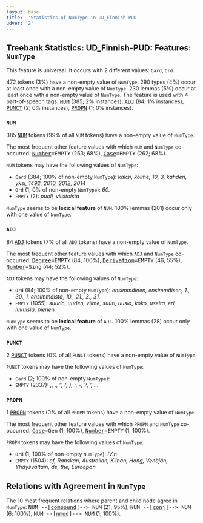 ```yaml
---
layout: base
title:  'Statistics of NumType in UD_Finnish-PUD'
udver: '2'
---
```


## Treebank Statistics: UD_Finnish-PUD: Features: `NumType`

This feature is universal.
It occurs with 2 different values: `Card`, `Ord`.

472 tokens (3%) have a non-empty value of `NumType`.
290 types (4%) occur at least once with a non-empty value of `NumType`.
230 lemmas (5%) occur at least once with a non-empty value of `NumType`.
The feature is used with 4 part-of-speech tags: <tt><a href="fi_pud-pos-NUM.html">NUM</a></tt> (385; 2% instances), <tt><a href="fi_pud-pos-ADJ.html">ADJ</a></tt> (84; 1% instances), <tt><a href="fi_pud-pos-PUNCT.html">PUNCT</a></tt> (2; 0% instances), <tt><a href="fi_pud-pos-PROPN.html">PROPN</a></tt> (1; 0% instances).

### `NUM`

385 <tt><a href="fi_pud-pos-NUM.html">NUM</a></tt> tokens (99% of all `NUM` tokens) have a non-empty value of `NumType`.

The most frequent other feature values with which `NUM` and `NumType` co-occurred: <tt><a href="fi_pud-feat-Number.html">Number</a></tt><tt>=EMPTY</tt> (263; 68%), <tt><a href="fi_pud-feat-Case.html">Case</a></tt><tt>=EMPTY</tt> (262; 68%).

`NUM` tokens may have the following values of `NumType`:

* `Card` (384; 100% of non-empty `NumType`): <em>kaksi, kolme, 10, 3, kahden, yksi, 1492, 2010, 2012, 2014</em>
* `Ord` (1; 0% of non-empty `NumType`): <em>60.</em>
* `EMPTY` (2): <em>puoli, viisitoista</em>

`NumType` seems to be **lexical feature** of `NUM`. 100% lemmas (201) occur only with one value of `NumType`.

### `ADJ`

84 <tt><a href="fi_pud-pos-ADJ.html">ADJ</a></tt> tokens (7% of all `ADJ` tokens) have a non-empty value of `NumType`.

The most frequent other feature values with which `ADJ` and `NumType` co-occurred: <tt><a href="fi_pud-feat-Degree.html">Degree</a></tt><tt>=EMPTY</tt> (84; 100%), <tt><a href="fi_pud-feat-Derivation.html">Derivation</a></tt><tt>=EMPTY</tt> (46; 55%), <tt><a href="fi_pud-feat-Number.html">Number</a></tt><tt>=Sing</tt> (44; 52%).

`ADJ` tokens may have the following values of `NumType`:

* `Ord` (84; 100% of non-empty `NumType`): <em>ensimmäinen, ensimmäisen, 1., 30., I, ensimmäistä, 10., 21., 3., 31.</em>
* `EMPTY` (1055): <em>suurin, uuden, viime, suuri, uusia, koko, useita, eri, lukuisia, pienen</em>

`NumType` seems to be **lexical feature** of `ADJ`. 100% lemmas (28) occur only with one value of `NumType`.

### `PUNCT`

2 <tt><a href="fi_pud-pos-PUNCT.html">PUNCT</a></tt> tokens (0% of all `PUNCT` tokens) have a non-empty value of `NumType`.

`PUNCT` tokens may have the following values of `NumType`:

* `Card` (2; 100% of non-empty `NumType`): <em>-</em>
* `EMPTY` (2337): <em>,, ., ”, (, ), :, -, ?, ’, ...</em>

### `PROPN`

1 <tt><a href="fi_pud-pos-PROPN.html">PROPN</a></tt> tokens (0% of all `PROPN` tokens) have a non-empty value of `NumType`.

The most frequent other feature values with which `PROPN` and `NumType` co-occurred: <tt><a href="fi_pud-feat-Case.html">Case</a></tt><tt>=Gen</tt> (1; 100%), <tt><a href="fi_pud-feat-Number.html">Number</a></tt><tt>=EMPTY</tt> (1; 100%).

`PROPN` tokens may have the following values of `NumType`:

* `Ord` (1; 100% of non-empty `NumType`): <em>IV:n</em>
* `EMPTY` (1504): <em>of, Ranskan, Australian, Kiinan, Hong, Venäjän, Yhdysvaltain, de, the, Euroopan</em>

## Relations with Agreement in `NumType`

The 10 most frequent relations where parent and child node agree in `NumType`:
<tt>NUM --[<tt><a href="fi_pud-dep-compound.html">compound</a></tt>]--> NUM</tt> (21; 95%),
<tt>NUM --[<tt><a href="fi_pud-dep-conj.html">conj</a></tt>]--> NUM</tt> (6; 100%),
<tt>NUM --[<tt><a href="fi_pud-dep-nmod.html">nmod</a></tt>]--> NUM</tt> (1; 100%).

